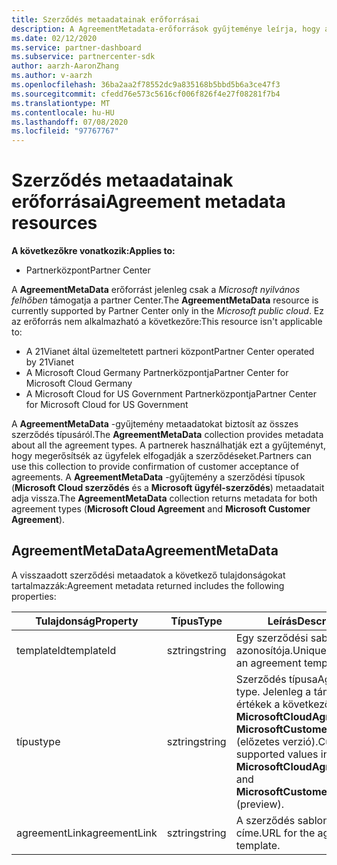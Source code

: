 ```yaml
---
title: Szerződés metaadatainak erőforrásai
description: A AgreementMetadata-erőforrások gyűjteménye leírja, hogy a partnerek milyen típusú megállapodásokat használhatnak az ügyfelek elfogadásának megerősítéséhez.
ms.date: 02/12/2020
ms.service: partner-dashboard
ms.subservice: partnercenter-sdk
author: aarzh-AaronZhang
ms.author: v-aarzh
ms.openlocfilehash: 36ba2aa2f78552dc9a835168b5bbd5b6a3ce47f3
ms.sourcegitcommit: cfedd76e573c5616cf006f826f4e27f08281f7b4
ms.translationtype: MT
ms.contentlocale: hu-HU
ms.lasthandoff: 07/08/2020
ms.locfileid: "97767767"
---
```

# <a name="agreement-metadata-resources"></a><span data-ttu-id="778ef-103">Szerződés metaadatainak erőforrásai</span><span class="sxs-lookup"><span data-stu-id="778ef-103">Agreement metadata resources</span></span>

<span data-ttu-id="778ef-104">**A következőkre vonatkozik:**</span><span class="sxs-lookup"><span data-stu-id="778ef-104">**Applies to:**</span></span>

- <span data-ttu-id="778ef-105">Partnerközpont</span><span class="sxs-lookup"><span data-stu-id="778ef-105">Partner Center</span></span>

<span data-ttu-id="778ef-106">A **AgreementMetaData** erőforrást jelenleg csak a *Microsoft nyilvános felhőben* támogatja a partner Center.</span><span class="sxs-lookup"><span data-stu-id="778ef-106">The **AgreementMetaData** resource is currently supported by Partner Center only in the *Microsoft public cloud*.</span></span> <span data-ttu-id="778ef-107">Ez az erőforrás nem alkalmazható a következőre:</span><span class="sxs-lookup"><span data-stu-id="778ef-107">This resource isn't applicable to:</span></span>

- <span data-ttu-id="778ef-108">A 21Vianet által üzemeltetett partneri központ</span><span class="sxs-lookup"><span data-stu-id="778ef-108">Partner Center operated by 21Vianet</span></span>
- <span data-ttu-id="778ef-109">A Microsoft Cloud Germany Partnerközpontja</span><span class="sxs-lookup"><span data-stu-id="778ef-109">Partner Center for Microsoft Cloud Germany</span></span>
- <span data-ttu-id="778ef-110">A Microsoft Cloud for US Government Partnerközpontja</span><span class="sxs-lookup"><span data-stu-id="778ef-110">Partner Center for Microsoft Cloud for US Government</span></span>

<span data-ttu-id="778ef-111">A **AgreementMetaData** -gyűjtemény metaadatokat biztosít az összes szerződés típusáról.</span><span class="sxs-lookup"><span data-stu-id="778ef-111">The **AgreementMetaData** collection provides metadata about all the agreement types.</span></span> <span data-ttu-id="778ef-112">A partnerek használhatják ezt a gyűjteményt, hogy megerősítsék az ügyfelek elfogadják a szerződéseket.</span><span class="sxs-lookup"><span data-stu-id="778ef-112">Partners can use this collection to provide confirmation of customer acceptance of agreements.</span></span> <span data-ttu-id="778ef-113">A **AgreementMetaData** -gyűjtemény a szerződési típusok (**Microsoft Cloud szerződés** és a **Microsoft ügyfél-szerződés**) metaadatait adja vissza.</span><span class="sxs-lookup"><span data-stu-id="778ef-113">The **AgreementMetaData** collection returns metadata for both agreement types (**Microsoft Cloud Agreement** and **Microsoft Customer Agreement**).</span></span>

## <a name="agreementmetadata"></a><span data-ttu-id="778ef-114">AgreementMetaData</span><span class="sxs-lookup"><span data-stu-id="778ef-114">AgreementMetaData</span></span>

<span data-ttu-id="778ef-115">A visszaadott szerződési metaadatok a következő tulajdonságokat tartalmazzák:</span><span class="sxs-lookup"><span data-stu-id="778ef-115">Agreement metadata returned includes the following properties:</span></span>

| <span data-ttu-id="778ef-116">Tulajdonság</span><span class="sxs-lookup"><span data-stu-id="778ef-116">Property</span></span>      | <span data-ttu-id="778ef-117">Típus</span><span class="sxs-lookup"><span data-stu-id="778ef-117">Type</span></span>               | <span data-ttu-id="778ef-118">Leírás</span><span class="sxs-lookup"><span data-stu-id="778ef-118">Description</span></span>                                                                       |
|---------------|--------------------|-----------------------------------------------------------------------------------|
| <span data-ttu-id="778ef-119">templateId</span><span class="sxs-lookup"><span data-stu-id="778ef-119">templateId</span></span>    | <span data-ttu-id="778ef-120">sztring</span><span class="sxs-lookup"><span data-stu-id="778ef-120">string</span></span>             | <span data-ttu-id="778ef-121">Egy szerződési sablon egyedi azonosítója.</span><span class="sxs-lookup"><span data-stu-id="778ef-121">Unique identifier of an agreement template.</span></span>                                       |
| <span data-ttu-id="778ef-122">típus</span><span class="sxs-lookup"><span data-stu-id="778ef-122">type</span></span>          | <span data-ttu-id="778ef-123">sztring</span><span class="sxs-lookup"><span data-stu-id="778ef-123">string</span></span>             | <span data-ttu-id="778ef-124">Szerződés típusa</span><span class="sxs-lookup"><span data-stu-id="778ef-124">Agreement type.</span></span> <span data-ttu-id="778ef-125">Jelenleg a támogatott értékek a következők: **MicrosoftCloudAgreement** és **MicrosoftCustomerAgreement** (előzetes verzió).</span><span class="sxs-lookup"><span data-stu-id="778ef-125">Currently, supported values include **MicrosoftCloudAgreement** and **MicrosoftCustomerAgreement** (preview).</span></span> |
| <span data-ttu-id="778ef-126">agreementLink</span><span class="sxs-lookup"><span data-stu-id="778ef-126">agreementLink</span></span> | <span data-ttu-id="778ef-127">sztring</span><span class="sxs-lookup"><span data-stu-id="778ef-127">string</span></span>             | <span data-ttu-id="778ef-128">A szerződés sablonjának URL-címe.</span><span class="sxs-lookup"><span data-stu-id="778ef-128">URL for the agreement template.</span></span>                                                    |
